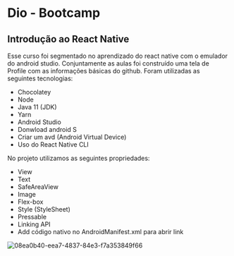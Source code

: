# Dio - Bootcamp
## Introdução ao React Native

Esse curso foi segmentado no aprendizado do react native com o emulador do android studio. 
Conjuntamente as aulas foi construído uma tela de Profile com as informações básicas do github. 
Foram utilizadas as seguintes tecnologias:
- Chocolatey
- Node
- Java 11 (JDK)
- Yarn
- Android Studio
- Donwload android S
- Criar um avd (Android Virtual Device)
- Uso do React Native CLI

No projeto utilizamos as seguintes propriedades:
- View
- Text
- SafeAreaView
- Image
- Flex-box
- Style (StyleSheet)
- Pressable
- Linking API
- Add código nativo no AndroidManifest.xml para abrir link


![08ea0b40-eea7-4837-84e3-f7a353849f66](https://user-images.githubusercontent.com/49570180/168913574-17557639-c944-47e6-9067-6a9804d9fca5.jpg)
